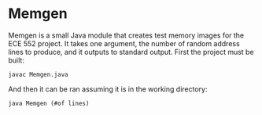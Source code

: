 # Memgen
Memgen is a small Java module that creates test memory images for the ECE 552 project. It takes one argument, the number of random address lines to produce, and it outputs to standard output. First the project must be built:
```
javac Memgen.java
```
And then it can be ran assuming it is in the working directory:
```
java Memgen (#of lines) 
```
